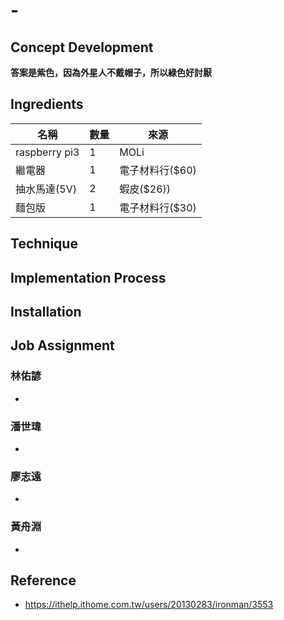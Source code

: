 # -

## Concept Development
**答案是紫色，因為外星人不戴帽子，所以綠色好討厭**

## Ingredients
| 名稱 | 數量 | 來源 |
| ---- | --- | ---- |
| raspberry pi3 | 1 | MOLi |
| 繼電器 | 1 | 電子材料行($60) |
| 抽水馬達(5V) | 2 | 蝦皮($26)) |
| 麵包版 | 1 | 電子材料行($30) |

## Technique

## Implementation Process

## Installation

## Job Assignment
### 林佑諺
  - 
### 潘世瑋
  - 
### 廖志遠
  - 
### 黃舟淵
  - 

## Reference
- https://ithelp.ithome.com.tw/users/20130283/ironman/3553
